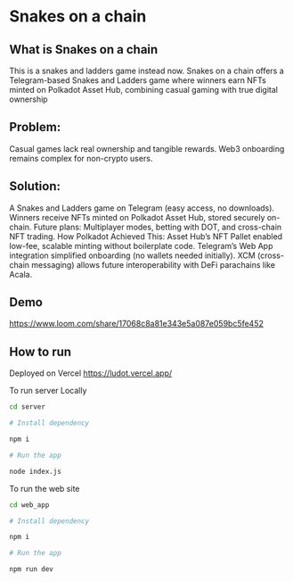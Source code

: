 # Snakes on a chain

## What is Snakes on a chain

This is a snakes and ladders game instead now.
Snakes on a chain offers a Telegram-based Snakes and Ladders game where winners earn NFTs minted on Polkadot Asset Hub, combining casual gaming with true digital ownership

## Problem: 
Casual games lack real ownership and tangible rewards. Web3 onboarding remains complex for non-crypto users.

## Solution:
A Snakes and Ladders game on Telegram (easy access, no downloads).
Winners receive NFTs minted on Polkadot Asset Hub, stored securely on-chain.
Future plans: Multiplayer modes, betting with DOT, and cross-chain NFT trading.
How Polkadot Achieved This:
Asset Hub’s NFT Pallet enabled low-fee, scalable minting without boilerplate code.
Telegram’s Web App integration simplified onboarding (no wallets needed initially).
XCM (cross-chain messaging) allows future interoperability with DeFi parachains like Acala.

## Demo
https://www.loom.com/share/17068c8a81e343e5a087e059bc5fe452

## How to run
Deployed on Vercel
https://ludot.vercel.app/

To run server Locally

```bash
cd server

# Install dependency

npm i

# Run the app

node index.js
```

To run the web site

```bash
cd web_app

# Install dependency

npm i

# Run the app

npm run dev
```
